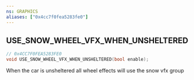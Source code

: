 ```yaml
---
ns: GRAPHICS
aliases: ["0x4cc7f0fea5283fe0"]
---
```

## USE_SNOW_WHEEL_VFX_WHEN_UNSHELTERED

```c
// 0x4CC7F0FEA5283FE0
void USE_SNOW_WHEEL_VFX_WHEN_UNSHELTERED(bool enable);
```

When the car is unsheltered all wheel effects will use the snow vfx group


